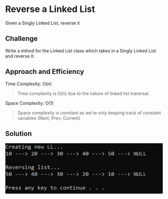 # Reverse a Linked List

Given a Singly Linked List, reverse it

## Challenge

Write a mthod for the Linked List class which takes in a Singly Linked List and reverse it.


## Approach and Efficiency

Time Complexity: O(n)
> Time complexity is O(n) due to the nature of linked list traversal.

Space Complexity: O(1)
> Space complexity is constant as we're only keeping track of constant variables (Next, Prev, Current)

## Solution
![kth](../../assets/reverse.PNG)